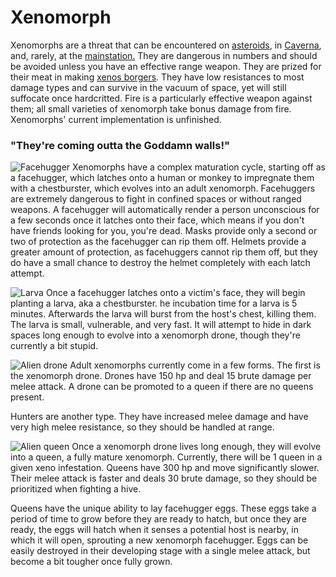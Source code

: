 # Xenomorph
Xenomorphs are a threat that can be encountered on [asteroids](\4_Univers\Maps\Asteroid.md), in [Caverna](\4_Univers\Maps\Gateway_Maps\Caverna.md), and, rarely, at the [mainstation.](Official-Maps.md) They are dangerous in numbers and should be avoided unless you have an effective range weapon. They are prized for their meat in making [xenos borgers](Cooking.md). They have low resistances to most damage types and can survive in the vacuum of space, yet will still suffocate once hardcritted. Fire is a particularly effective weapon against them; all small varieties of xenomorph take bonus damage from fire. Xenomorphs' current implementation is unfinished.    

### "They're coming outta the Goddamn walls!"

![Facehugger](\img\Facehugger.png) Xenomorphs have a complex maturation cycle, starting off as a facehugger, which latches onto a human or monkey to impregnate them with a chestburster, which evolves into an adult xenomorph. Facehuggers are extremely dangerous to fight in confined spaces or without ranged weapons. A facehugger will automatically render a person unconscious for a few seconds once it latches onto their face, which means if you don't have friends looking for you, you're dead. Masks provide only a second or two of protection as the facehugger can rip them off. Helmets provide a greater amount of protection, as facehuggers cannot rip them off, but they do have a small chance to destroy the helmet completely with each latch attempt.

![Larva](\img\Larva.png)
Once a facehugger latches onto a victim's face, they will begin planting a larva, aka a chestburster. he incubation time for a larva is 5 minutes. Afterwards the larva will burst from the host's chest, killing them. The larva is small, vulnerable, and very fast. It will attempt to hide in dark spaces long enough to evolve into a xenomorph drone, though they're currently a bit stupid.

![Alien drone](\img\Alien_drone.png)
Adult xenomorphs currently come in a few forms. The first is the xenomorph drone. Drones have 150 hp and deal 15 brute damage per melee attack. A drone can be promoted to a queen if there are no queens present.

Hunters are another type. They have increased melee damage and have very high melee resistance, so they should be handled at range.

![Alien queen](\img\Alien_queen.png)
Once a xenomorph drone lives long enough, they will evolve into a queen, a fully mature xenomorph. Currently, there will be 1 queen in a given xeno infestation. Queens have 300 hp and move significantly slower. Their melee attack is faster and deals 30 brute damage, so they should be prioritized when fighting a hive.

Queens have the unique ability to lay facehugger eggs. These eggs take a period of time to grow before they are ready to hatch, but once they are ready, the eggs will hatch when it senses a potential host is nearby, in which it will open, sprouting a new xenomorph facehugger. Eggs can be easily destroyed in their developing stage with a single melee attack, but become a bit tougher once fully grown.

